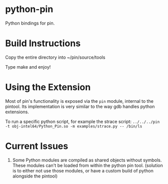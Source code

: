 python-pin
==========

Python bindings for pin.


# Build Instructions

Copy the entire directory into ~/pin/source/tools

Type make and enjoy!


# Using the Extension
Most of pin's functionality is exposed via the `pin` module, internal to the pintool. Its implementation is very similar to the way gdb handles python extensions.

To run a specific python script, for example the strace script:
`../../../pin -t obj-intel64/Python_Pin.so -m examples/strace.py -- /bin/ls`


# Current Issues

1. Some Python modules are compiled as shared objects without symbols. These modules can't be loaded from within the python pin tool. (solution is to either not use those modules, or have a custom build of python alongside the pintool)

